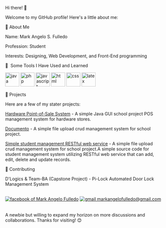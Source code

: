 Hi there! 👋

Welcome to my GitHub profile! Here's a little about me:

🚀 About Me

Name: Mark Angelo S. Fulledo

Profession: Student

Interests: Designing, Web Development, and Front-End programming

🚀 &nbsp;Some Tools I Have Used and Learned
<p align="left">
<img src="https://cdn.jsdelivr.net/gh/devicons/devicon@latest/icons/java/java-original.svg" alt="java" width="45" height="45"/>
<img src="https://cdn.jsdelivr.net/gh/devicons/devicon@latest/icons/php/php-original.svg" alt="php" width="45" height="45"/>
<img src="https://cdn.jsdelivr.net/gh/devicons/devicon@latest/icons/javascript/javascript-original.svg" alt="javascript" width="45" height="45"/>
<img src="https://cdn.jsdelivr.net/gh/devicons/devicon@latest/icons/html5/html5-original.svg" alt="html" width="45" height="45"/>
<img src="https://cdn.jsdelivr.net/gh/devicons/devicon@latest/icons/css3/css3-original.svg" alt="css" width="45" height="45"/>
<img src="https://cdn.jsdelivr.net/gh/devicons/devicon@latest/icons/latex/latex-original.svg" alt="latex" width="45" height="45"/>
</p>

🌟 Projects

Here are a few of my stater projects:

[Hardware Point-of-Sale System](https://github.com/maximo-24/simple_java_hardware_store_pos_management_system.git) - A simple Java GUI school project POS management system for hardware stores.

[Documento](https://github.com/maximo-24/documento_crud_system.git) - A simple file upload crud management system for school project.

[Simple student management RESTful web service](https://github.com/maximo-24/simple_student_manage_sys-RESTful-web-service_JAVA.git) - A simple file upload crud management system for school project.A simple source code for student management system utilizing RESTful web service that can add, edit, delete and update records.

🤝 Contributing

D'Logics & Team-BA (Capstone Project) - Pi-Lock Automated Door Lock Management System
<br><br>
<div align="left">
  <a href="https://www.facebook.com/markangelo.fulledo/"><img src="https://img.shields.io/badge/FACEBOOK%20-%20%230866FF?style=for-the-badge&logo=facebook&logoSize=AUTO" alt="facebook of Mark Angelo Fulledo" /></a>
  <a href="mailto::markangelofulledo@gmail.com"><img src=" https://img.shields.io/badge/GMAIL%20-%20%23EA4335?style=for-the-badge&logo=gmail&logoColor=%23ffffff&logoSize=AUTO" alt="gmail markangelofulledo@gmail.com" /></a>
</div>
<br><br>
A newbie but willing to expand my horizon on more discussions and collaborations. Thanks for visiting! 😊
